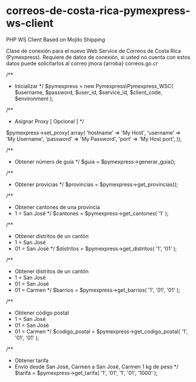 # correos-de-costa-rica-pymexpress-ws-client

PHP WS Client Based on Mojito Shipping

Clase de conexión para el nuevo Web Service de Correos de Costa Rica (Pymexpress). Requiere de datos de conexión, si usted no cuenta con estos datos puede solicitarlos al correo jmora {arroba} correos.go.cr


/**
 * Inicializar
 */
$pymexpress = new Pymexpress\Pymexpress_WSC( $username, $password, $user_id, $service_id, $client_code, $environment );

/**
 * Asignar Proxy [ Opcional ]
 */

$pymexpress->set_proxy( array(
	'hostname' => 'My Host',
	'username' => 'My Username',
	'password' => 'My Password',
	'port'     => 'My Host port',
));


/**
 * Obtener número de guía
 */
$guia = $pymexpress->generar_guia();

/**
 * Obtener provicias
 */
$provincias = $pymexpress->get_provincias();

/**
 * Obtener cantones de una provincia
 * 1 = San José
 */
$cantones = $pymexpress->get_cantones( '1' );

/**
 * Obtener distritos de un cantón
 * 1 = San José
 * 01 = San José
 */
$distritos = $pymexpress->get_distritos( '1', '01' );

/**
 * Obtener distritos de un cantón
 * 1 = San José
 * 01 = San José
 * 01 = Carmen
 */
$barrios = $pymexpress->get_barrios( '1', '01', '01' );

/**
 * Obtener código postal
 * 1 = San José
 * 01 = San José
 * 01 = Carmen
 */
$codigo_postal = $pymexpress->get_codigo_postal( '1', '01', '01' );

/**
 * Obtener tarifa
 * Envío desde San José, Carmen a San José, Carmen 1 kg de peso
 */
$tarifa = $pymexpress->get_tarifa( '1', '01', '1', '01', '1000' );
